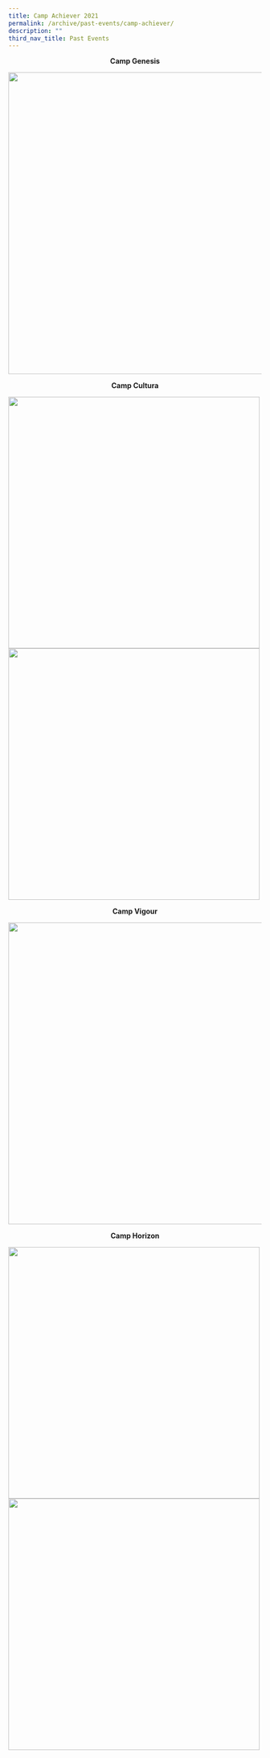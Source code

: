 ```yaml
---
title: Camp Achiever 2021
permalink: /archive/past-events/camp-achiever/
description: ""
third_nav_title: Past Events
---
```

<p style="text-align: center"><strong>Camp Genesis</strong></p>
<img src="/images/achiever1.png" style="width:600px">
<br>
<p style="text-align: center"><strong>Camp Cultura</strong></p>
<img src="/images/achiever2.png" style="width:500px">
<br>

<img src="/images/achiever3.png" style="width:500px">
<br>
<p style="text-align: center"><strong>Camp Vigour</strong></p>
<img src="/images/achiever4.png" style="width:600px">
<br>

<p style="text-align: center"><strong>Camp Horizon</strong></p>
<img src="/images/achiever5.png" style="width:500px">
<br>
<img src="/images/achiever6.png" style="width:500px">
<br>
